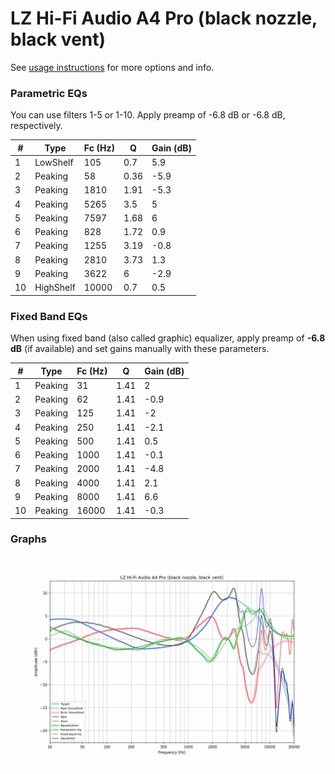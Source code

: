 # LZ Hi-Fi Audio A4 Pro (black nozzle, black vent)
See [usage instructions](https://github.com/jaakkopasanen/AutoEq#usage) for more options and info.

### Parametric EQs
You can use filters 1-5 or 1-10. Apply preamp of -6.8 dB or -6.8 dB, respectively.

|   # | Type      |   Fc (Hz) |    Q |   Gain (dB) |
|-----|-----------|-----------|------|-------------|
|   1 | LowShelf  |       105 | 0.7  |         5.9 |
|   2 | Peaking   |        58 | 0.36 |        -5.9 |
|   3 | Peaking   |      1810 | 1.91 |        -5.3 |
|   4 | Peaking   |      5265 | 3.5  |         5   |
|   5 | Peaking   |      7597 | 1.68 |         6   |
|   6 | Peaking   |       828 | 1.72 |         0.9 |
|   7 | Peaking   |      1255 | 3.19 |        -0.8 |
|   8 | Peaking   |      2810 | 3.73 |         1.3 |
|   9 | Peaking   |      3622 | 6    |        -2.9 |
|  10 | HighShelf |     10000 | 0.7  |         0.5 |

### Fixed Band EQs
When using fixed band (also called graphic) equalizer, apply preamp of **-6.8 dB** (if available) and set gains manually with these parameters.

|   # | Type    |   Fc (Hz) |    Q |   Gain (dB) |
|-----|---------|-----------|------|-------------|
|   1 | Peaking |        31 | 1.41 |         2   |
|   2 | Peaking |        62 | 1.41 |        -0.9 |
|   3 | Peaking |       125 | 1.41 |        -2   |
|   4 | Peaking |       250 | 1.41 |        -2.1 |
|   5 | Peaking |       500 | 1.41 |         0.5 |
|   6 | Peaking |      1000 | 1.41 |        -0.1 |
|   7 | Peaking |      2000 | 1.41 |        -4.8 |
|   8 | Peaking |      4000 | 1.41 |         2.1 |
|   9 | Peaking |      8000 | 1.41 |         6.6 |
|  10 | Peaking |     16000 | 1.41 |        -0.3 |

### Graphs
![](./LZ%20Hi-Fi%20Audio%20A4%20Pro%20(black%20nozzle,%20black%20vent).png)

